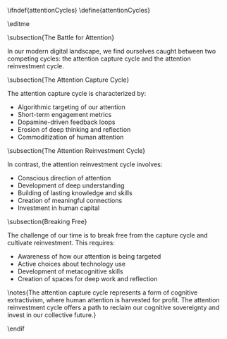 \ifndef{attentionCycles}
\define{attentionCycles}

\editme

\subsection{The Battle for Attention}

In our modern digital landscape, we find ourselves caught between two competing cycles: the attention capture cycle and the attention reinvestment cycle.

\subsection{The Attention Capture Cycle}

The attention capture cycle is characterized by:

* Algorithmic targeting of our attention
* Short-term engagement metrics
* Dopamine-driven feedback loops
* Erosion of deep thinking and reflection
* Commoditization of human attention

\subsection{The Attention Reinvestment Cycle}

In contrast, the attention reinvestment cycle involves:

* Conscious direction of attention
* Development of deep understanding
* Building of lasting knowledge and skills
* Creation of meaningful connections
* Investment in human capital

\subsection{Breaking Free}

The challenge of our time is to break free from the capture cycle and cultivate reinvestment. This requires:

* Awareness of how our attention is being targeted
* Active choices about technology use
* Development of metacognitive skills
* Creation of spaces for deep work and reflection

\notes{The attention capture cycle represents a form of cognitive extractivism, where human attention is harvested for profit. The attention reinvestment cycle offers a path to reclaim our cognitive sovereignty and invest in our collective future.}

\endif 
